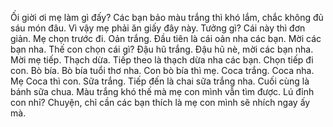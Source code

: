 Ối giời ơi mẹ làm gì đấy? Các bạn bảo màu trắng thì khó lắm, chắc không đủ sáu món đâu. Vì vậy mẹ phải ăn giấy đây này. Tưởng gì? Cái này thì đơn giản. Mẹ chọn trước đi. Oản trắng. Đầu tiên là cái oản nha các bạn. Mời các bạn nha. Thế con chọn cái gì? Đậu hũ trắng. Đậu hũ nè, mời các bạn nha. Mời mẹ tiếp. Thạch dừa. Tiếp theo là thạch dừa nha các bạn. Chọn tiếp đi con. Bò bía. Bò bía tuổi thơ nha. Con bò bía thì mẹ. Coca trắng. Coca nha. Mẹ Coca thì con. Sữa trắng. Tiếp đến là chai sữa trắng nha. Cuối cùng là bánh sữa chua. Màu trắng khó thế mà mẹ con mình vẫn tìm được. Lú đỉnh con nhỉ? Chuyện, chỉ cần các bạn thích là mẹ con mình sẽ nhích ngay ấy mà.